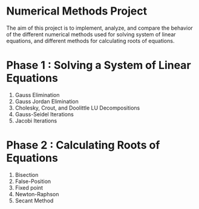 # Numerical Methods Project

The aim of this project is to implement, analyze, and compare the behavior of the different numerical methods used for solving system of linear equations, and different methods for calculating roots of equations.

# Phase 1 : Solving a System of Linear Equations

1. Gauss Elimination
2. Gauss Jordan Elimination
3. Cholesky, Crout, and Doolittle LU Decompositions
4. Gauss-Seidel Iterations
5. Jacobi Iterations

# Phase 2 : Calculating Roots of Equations

1. Bisection
2. False-Position
3. Fixed point
4. Newton-Raphson
5. Secant Method
